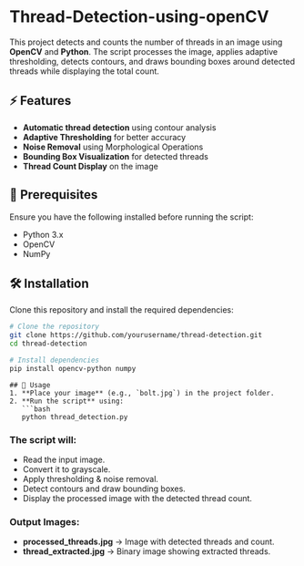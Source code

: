 # Thread-Detection-using-openCV
This project detects and counts the number of threads in an image using **OpenCV** and **Python**. The script processes the image, applies adaptive thresholding, detects contours, and draws bounding boxes around detected threads while displaying the total count.
## ⚡ Features
- **Automatic thread detection** using contour analysis
- **Adaptive Thresholding** for better accuracy
- **Noise Removal** using Morphological Operations
- **Bounding Box Visualization** for detected threads
- **Thread Count Display** on the image

## 📂 Prerequisites
Ensure you have the following installed before running the script:
- Python 3.x
- OpenCV
- NumPy

## 🛠 Installation
Clone this repository and install the required dependencies:
```bash
# Clone the repository
git clone https://github.com/yourusername/thread-detection.git
cd thread-detection

# Install dependencies
pip install opencv-python numpy
```
```
## 🚀 Usage
1. **Place your image** (e.g., `bolt.jpg`) in the project folder.
2. **Run the script** using:
   ```bash
   python thread_detection.py
```

### The script will:
- Read the input image.
- Convert it to grayscale.
- Apply thresholding & noise removal.
- Detect contours and draw bounding boxes.
- Display the processed image with the detected thread count.


### Output Images:
- **processed_threads.jpg** → Image with detected threads and count.
- **thread_extracted.jpg** → Binary image showing extracted threads.

